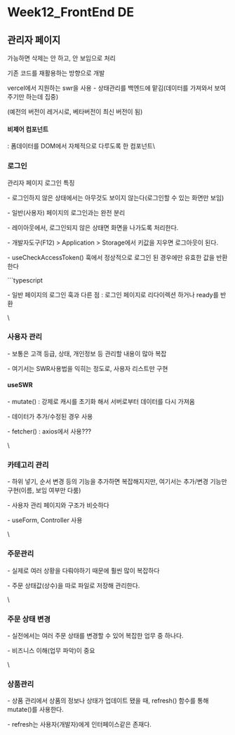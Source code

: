 # Week12\_FrontEnd DE

## 관리자 페이지

가능하면 삭제는 안 하고, 안 보임으로 처리

기존 코드를 재활용하는 방향으로 개발

vercel에서 지원하는 swr을 사용 - 상태관리를 백엔드에 맡김(데이터를 가져와서 보여주기만 하는데 집중)

(예전의 버전이 레거시로, 베타버전이 최신 버전이 됨)

#### 비제어 컴포넌트

: 폼데이터를 DOM에서 자체적으로 다루도록 한 컴포넌트\


### 로그인

관리자 페이지 로그인 특징

\- 로그인하지 않은 상태에서는 아무것도 보이지 않는다(로그인할 수 있는 화면만 보임)

\- 일반(사용자) 페이지의 로그인과는 완전 분리

\- 레이아웃에서, 로그인되지 않은 상태면 화면을 나가도록 처리한다.

\- 개발자도구(F12) > Application > Storage에서 키값을 지우면 로그아웃이 된다.

\- useCheckAccessToken() 훅에서 정상적으로 로그인 된 경우에만 유효한 값을 반환한다

\`\`\`typescript

\- 일반 페이지의 로그인 훅과 다른 점 : 로그인 페이지로 리다이렉션 하거나 ready를 반환

\


### 사용자 관리

\- 보통은 고객 등급, 상태, 개인정보 등 관리할 내용이 많아 복잡

\- 여기서는 SWR사용법을 익히는 정도로, 사용자 리스트만 구현

#### useSWR

\- mutate() : 강제로 캐시를 초기화 해서 서버로부터 데이터를 다시 가져옴

\- 데이터가 추가/수정된 경우 사용

\- fetcher() : axios에서 사용???

\


### 카테고리 관리

\- 하위 넣기, 순서 변경 등의 기능을 추가하면 복잡해지지만, 여기서는 추가/변경 기능만 구현(이름, 보임 여부만 다룸)

\- 사용자 관리 페이지와 구조가 비슷하다

\- useForm, Controller 사용

\


### 주문관리

\- 실제로 여러 상황을 다뤄야하기 때문에 훨씬 많이 복잡하다

\- 주문 상태값(상수)을 따로 파일로 저장해 관리한다.

\


### 주문 상태 변경

\- 실전에서는 여러 주문 상태를 변경할 수 있어 복잡한 업무 중 하나다.

\- 비즈니스 이해(업무 파악)이 중요

\


### 상품관리

\- 상품 관리에서 상품의 정보나 상태가 업데이트 됐을 때, refresh() 함수를 통해 mutate()를 사용한다.&#x20;

\- refresh는 사용자(개발자)에게 인터페이스같은 존재다.
